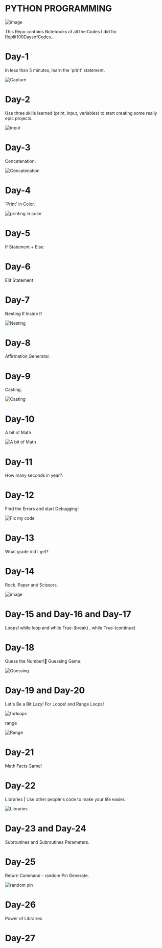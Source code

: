 #   PYTHON PROGRAMMING

![image](https://user-images.githubusercontent.com/108143680/223143378-486ff446-c19d-4a32-889f-2191d7f7ffbd.png)


This Repo contains Notebooks of all the Codes I did for Replit100DaysofCodes..

# Day-1
In less than 5 minutes, learn the 'print' statement.


![Capture](https://user-images.githubusercontent.com/108143680/223145812-c7fadd61-01ef-44a3-9037-2d4c058c84c9.PNG)


# Day-2
 Use three skills learned  (print, input, variables) to start creating some really epic projects.
 
 ![input](https://user-images.githubusercontent.com/108143680/223173228-5bd4c313-1b6c-4616-b738-a76c9698add8.PNG)

# Day-3
Concatenation. 

![Concatenation](https://user-images.githubusercontent.com/108143680/223737110-e721d71f-3ebc-4773-9fd8-9ee6324869b9.PNG)

# Day-4
'Print' in Color.

![printing in color](https://user-images.githubusercontent.com/108143680/223738155-f677c8b2-c4da-4f02-a6e9-87308a03c748.PNG)

# Day-5
If Statement + Else: 

# Day-6
Elif Statement

# Day-7
Nesting 
If Inside If

![Nesting](https://user-images.githubusercontent.com/108143680/223739764-9b32d85e-570a-44ce-9e7d-cf7d49c3b331.PNG)

# Day-8
Affirmation Generator.

# Day-9
Casting.

![Casting](https://user-images.githubusercontent.com/108143680/223741069-287a1b36-4153-4b4c-b3c9-503c0c5be192.PNG)

# Day-10
A bit of Math

![A bit of Math](https://user-images.githubusercontent.com/108143680/223741526-d2dddae8-b323-48e8-bb1a-5b96448730f9.PNG)

# Day-11
How many seconds in year?.

# Day-12
Find the Errors and start Debugging!

![Fix my code](https://user-images.githubusercontent.com/108143680/223764122-a4dd54ad-e476-4c2c-9c87-320b64e182f4.PNG)

# Day-13
What grade did I get?

# Day-14
Rock, Paper and Scissors.

![image](https://user-images.githubusercontent.com/108143680/224039670-85bdc893-ebd5-46f7-9924-ed486227ae2a.png)

# Day-15   and   Day-16    and   Day-17
Loops!
while loop  and  while True-(break) , while True-(continue)

# Day-18
Guess the Number!🤔 Guessing Game.

![Guessing](https://user-images.githubusercontent.com/108143680/224050414-c759a6b7-c3fe-454b-888f-b8b0bd8bbcfc.PNG)

# Day-19     and     Day-20
Let's Be a Bit Lazy! 
   For Loops!    and    Range
Loops!

![forloops](https://user-images.githubusercontent.com/108143680/224052564-eaabe00b-896c-4eda-9268-77828982b488.PNG)

range

![Range](https://user-images.githubusercontent.com/108143680/224054654-db068358-0636-4813-9b17-cafee2d0ab0c.PNG)

# Day-21
Math Facts Game!

# Day-22
Libraries | 
Use other people's code to make your life easier.

![Libraries](https://user-images.githubusercontent.com/108143680/224332771-0151d687-e5b0-42ce-aa65-71910fc953f8.PNG)

# Day-23   and    Day-24
Subroutines  and Subroutines Parameters.

# Day-25
Return Command - random Pin Generate.

![random pin](https://user-images.githubusercontent.com/108143680/224772694-c68ccd2b-833e-47d0-adf7-f68dd55e65f8.PNG)

# Day-26
Power of Libraries

# Day-27



















